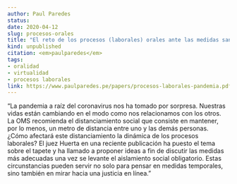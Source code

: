 ```yaml
---
author: Paul Paredes
status: 
date: 2020-04-12
slug: procesos-orales
title: "El reto de los procesos (laborales) orales ante las medidas sanitarias de distanciamiento social: Hacia una justicia en línea"
kind: unpublished
citation: <em>paulparedes</em>
tags:
- oralidad
- virtualidad
- procesos laborales
link: https://www.paulparedes.pe/papers/procesos-laborales-pandemia.pdf
---
```


 “La pandemia a raíz del coronavirus nos ha tomado por sorpresa. Nuestras vidas están cambiando en el modo como nos relacionamos con los otros. La OMS recomienda el distanciamiento social que consiste en mantener, por lo menos, un metro de distancia entre uno y las demás personas. ¿Cómo afectará este distanciamiento la dinámica de los procesos laborales? El juez Huerta en una reciente publicación ha puesto el tema sobre el tapete y ha llamado a proponer ideas a fin de discutir las medidas más adecuadas una vez se levante el aislamiento social obligatorio. Estas circunstancias pueden servir no solo para pensar en medidas temporales, sino también en mirar hacia una justicia en línea.”

